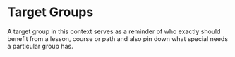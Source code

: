 # Target Groups

A target group in this context serves as a reminder of who exactly should benefit from a lesson, course or path and also pin down what special needs a particular group has.